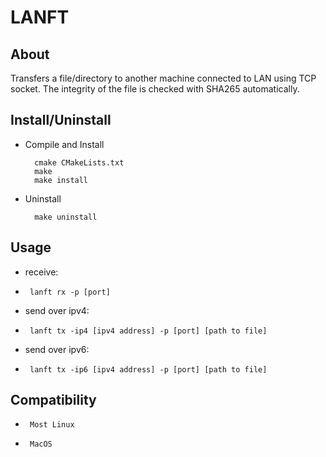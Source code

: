 # LANFT

## About
Transfers a file/directory to another machine connected to LAN using TCP socket. The integrity of the file is checked with SHA265 automatically.

## Install/Uninstall
* Compile and Install

        cmake CMakeLists.txt
        make
        make install
    
* Uninstall

        make uninstall

## Usage
 * receive:
 *      lanft rx -p [port]
 * send over ipv4:
 *      lanft tx -ip4 [ipv4 address] -p [port] [path to file]
 * send over ipv6:
 *      lanft tx -ip6 [ipv4 address] -p [port] [path to file]
 
## Compatibility
 *      Most Linux
 *      MacOS
